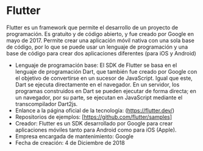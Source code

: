 # Flutter
Flutter es un framework que permite el desarrollo de un proyecto de programación. Es gratuito y de código abierto, y fue creado por Google en mayo de 2017. Permite crear una aplicación móvil nativa con una sola base de código, por lo que se puede usar un lenguaje de programación y una base de código para crear dos aplicaciones diferentes (para iOS y Android) 

- Lenguaje de programación base: El SDK de Flutter se basa en el lenguaje de programación Dart, que también fue creado por Google con el objetivo de convertirse en un sucesor de JavaScript. Igual que este, Dart se ejecuta directamente en el navegador. 
En un servidor, los programas construidos en Dart se pueden ejecutar de forma directa; en un navegador, por su parte, se ejecutan en JavaScript mediante el transcompilador Dart2js.
- Enlance a la página oficial de la tecnología: (https://flutter.dev/)
- Repositorios de ejemplos: [https://github.com/flutter/samples]
- Creador: Flutter es un SDK desarrollado por Google para crear aplicaciones móviles tanto para Android como para iOS (Apple).
- Empresa encargada de mantenimiento: Google
- Fecha de creación: 4 de Diciembre de 2018

